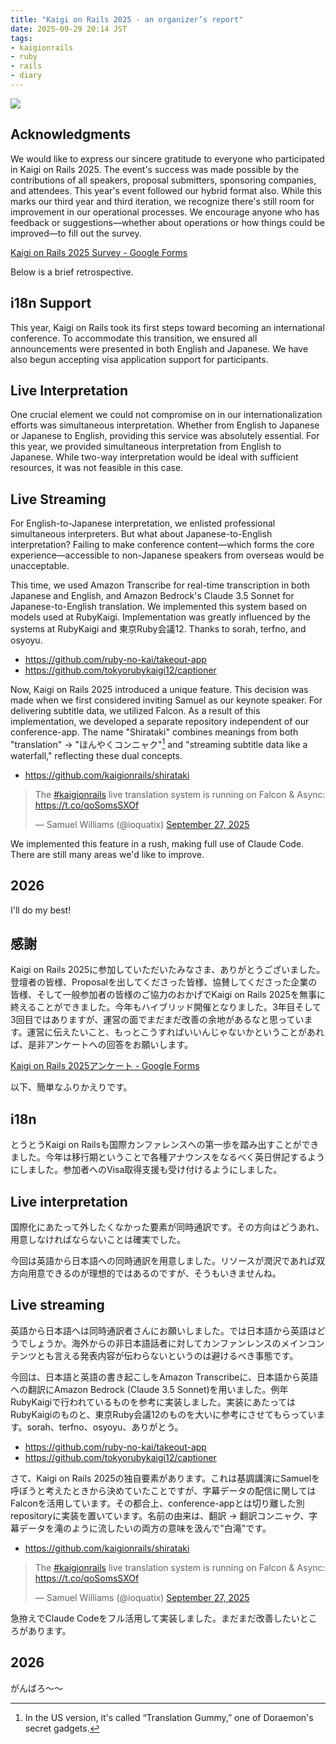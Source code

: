```yaml
---
title: "Kaigi on Rails 2025 - an organizer’s report"
date: 2025-09-29 20:14 JST
tags: 
- kaigionrails
- ruby
- rails
- diary
---
```


![](2025/kaigionrails-2025-lanyards.jpg)


## Acknowledgments
We would like to express our sincere gratitude to everyone who participated in Kaigi on Rails 2025. The event's success was made possible by the contributions of all speakers, proposal submitters, sponsoring companies, and attendees. This year's event followed our hybrid format also. While this marks our third year and third iteration, we recognize there's still room for improvement in our operational processes. We encourage anyone who has feedback or suggestions—whether about operations or how things could be improved—to fill out the survey.

[Kaigi on Rails 2025 Survey - Google Forms](https://docs.google.com/forms/d/e/1FAIpQLSd316ACVrwmnzk8j9WaUQEICUwPvDTg9zYRT7Uvt4LAW7A8lw/viewform)

Below is a brief retrospective.

## i18n Support
This year, Kaigi on Rails took its first steps toward becoming an international conference. To accommodate this transition, we ensured all announcements were presented in both English and Japanese. We have also begun accepting visa application support for participants.

## Live Interpretation
One crucial element we could not compromise on in our internationalization efforts was simultaneous interpretation. Whether from English to Japanese or Japanese to English, providing this service was absolutely essential.
For this year, we provided simultaneous interpretation from English to Japanese. While two-way interpretation would be ideal with sufficient resources, it was not feasible in this case.

## Live Streaming
For English-to-Japanese interpretation, we enlisted professional simultaneous interpreters. But what about Japanese-to-English interpretation? Failing to make conference content—which forms the core experience—accessible to non-Japanese speakers from overseas would be unacceptable.

This time, we used Amazon Transcribe for real-time transcription in both Japanese and English, and Amazon Bedrock's Claude 3.5 Sonnet for Japanese-to-English translation. We implemented this system based on models used at RubyKaigi. Implementation was greatly influenced by the systems at RubyKaigi and 東京Ruby会議12. Thanks to sorah, terfno, and osyoyu.

* <https://github.com/ruby-no-kai/takeout-app>
* <https://github.com/tokyorubykaigi12/captioner>

Now, Kaigi on Rails 2025 introduced a unique feature. This decision was made when we first considered inviting Samuel as our keynote speaker. For delivering subtitle data, we utilized Falcon. As a result of this implementation, we developed a separate repository independent of our conference-app. The name "Shirataki" combines meanings from both "translation" → "ほんやくコンニャク"[^gummy] and "streaming subtitle data like a waterfall," reflecting these dual concepts.

[^gummy]: In the US version, it's called “Translation Gummy,” one of Doraemon's secret gadgets.

* <https://github.com/kaigionrails/shirataki>

<blockquote class="twitter-tweet"><p lang="en" dir="ltr">The <a href="https://twitter.com/hashtag/kaigionrails?src=hash&amp;ref_src=twsrc%5Etfw">#kaigionrails</a> live translation system is running on Falcon &amp; Async: <a href="https://t.co/qoSomsSXOf">https://t.co/qoSomsSXOf</a></p>&mdash; Samuel Williams (@ioquatix) <a href="https://twitter.com/ioquatix/status/1971742549984620710?ref_src=twsrc%5Etfw">September 27, 2025</a></blockquote> <script async src="https://platform.twitter.com/widgets.js" charset="utf-8"></script>

We implemented this feature in a rush, making full use of Claude Code. There are still many areas we'd like to improve.

## 2026
I'll do my best!


## 感謝
Kaigi on Rails 2025に参加していただいたみなさま、ありがとうございました。登壇者の皆様、Proposalを出してくださった皆様、協賛してくださった企業の皆様、そして一般参加者の皆様のご協力のおかげでKaigi on Rails 2025を無事に終えることができました。今年もハイブリッド開催となりました。3年目そして3回目ではありますが、運営の面でまだまだ改善の余地があるなと思っています。運営に伝えたいこと、もっとこうすればいいんじゃないかということがあれば、是非アンケートへの回答をお願いします。

[Kaigi on Rails 2025アンケート - Google Forms](https://docs.google.com/forms/d/e/1FAIpQLSdSLC17mhaDnltfM6txyavvGvkKRJGBJgZe2mJsc1k6M7-ASw/viewform)

以下、簡単なふりかえりです。

## i18n
とうとうKaigi on Railsも国際カンファレンスへの第一歩を踏み出すことができました。今年は移行期ということで各種アナウンスをなるべく英日併記するようにしました。参加者へのVisa取得支援も受け付けるようにしました。

## Live interpretation
国際化にあたって外したくなかった要素が同時通訳です。その方向はどうあれ、用意しなければならないことは確実でした。

今回は英語から日本語への同時通訳を用意しました。リソースが潤沢であれば双方向用意できるのが理想的ではあるのですが、そうもいきませんね。

## Live streaming
英語から日本語へは同時通訳者さんにお願いしました。では日本語から英語はどうでしょうか。海外からの非日本語話者に対してカンファンレンスのメインコンテンツとも言える発表内容が伝わらないというのは避けるべき事態です。

今回は、日本語と英語の書き起こしをAmazon Transcribeに、日本語から英語への翻訳にAmazon Bedrock (Claude 3.5 Sonnet)を用いました。例年RubyKaigiで行われているものを参考に実装しました。実装にあたってはRubyKaigiのものと、東京Ruby会議12のものを大いに参考にさせてもらっています。sorah、terfno、osyoyu、ありがとう。

* <https://github.com/ruby-no-kai/takeout-app>
* <https://github.com/tokyorubykaigi12/captioner>

さて、Kaigi on Rails 2025の独自要素があります。これは基調講演にSamuelを呼ぼうと考えたときから決めていたことですが、字幕データの配信に関してはFalconを活用しています。その都合上、conference-appとは切り離した別repositoryに実装を置いています。名前の由来は、翻訳 → 翻訳コンニャク、字幕データを滝のように流したいの両方の意味を汲んで"白滝"です。

* <https://github.com/kaigionrails/shirataki>

<blockquote class="twitter-tweet"><p lang="en" dir="ltr">The <a href="https://twitter.com/hashtag/kaigionrails?src=hash&amp;ref_src=twsrc%5Etfw">#kaigionrails</a> live translation system is running on Falcon &amp; Async: <a href="https://t.co/qoSomsSXOf">https://t.co/qoSomsSXOf</a></p>&mdash; Samuel Williams (@ioquatix) <a href="https://twitter.com/ioquatix/status/1971742549984620710?ref_src=twsrc%5Etfw">September 27, 2025</a></blockquote> <script async src="https://platform.twitter.com/widgets.js" charset="utf-8"></script>

急拵えでClaude Codeをフル活用して実装しました。まだまだ改善したいところがあります。

## 2026
がんばろ～～
